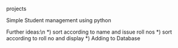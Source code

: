  projects

 Simple Student management using python

 Further ideas:\n
 *) sort according to name and issue roll nos
 *) sort according to roll no and display
 *) Adding to Database
